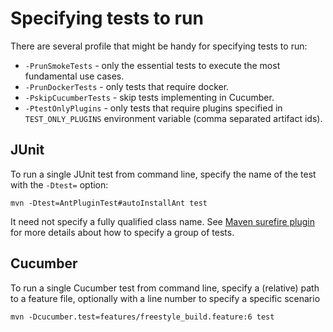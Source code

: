 # Specifying tests to run

There are several profile that might be handy for specifying tests to run:

- `-PrunSmokeTests` - only the essential tests to execute the most fundamental use cases.
- `-PrunDockerTests` - only tests that require docker.
- `-PskipCucumberTests` - skip tests implementing in Cucumber.
- `-PtestOnlyPlugins` - only tests that require plugins specified in `TEST_ONLY_PLUGINS` environment variable (comma separated artifact ids).

## JUnit
To run a single JUnit test from command line, specify the name of the test with the `-Dtest=` option:

    mvn -Dtest=AntPluginTest#autoInstallAnt test

It need not specify a fully qualified class name.
See [Maven surefire plugin](http://maven.apache.org/surefire/maven-surefire-plugin/examples/single-test.html) for
more details about how to specify a group of tests.

## Cucumber
To run a single Cucumber test from command line, specify a (relative) path to a feature file, optionally
with a line number to specify a specific scenario

    mvn -Dcucumber.test=features/freestyle_build.feature:6 test

